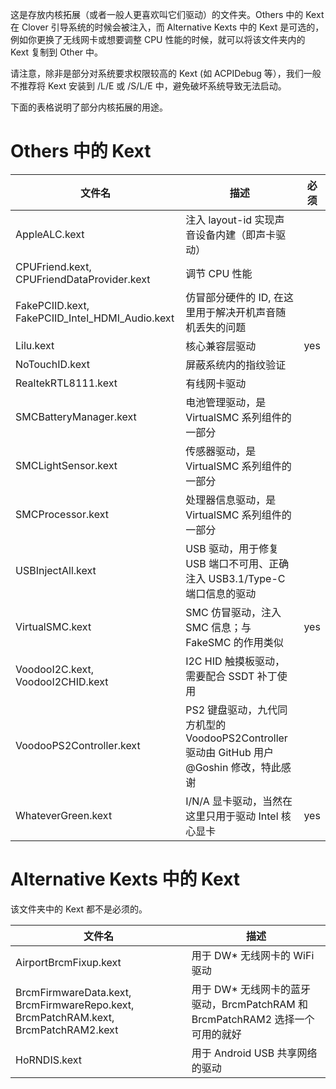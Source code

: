 这是存放内核拓展（或者一般人更喜欢叫它们驱动）的文件夹。Others 中的 Kext 在 Clover 引导系统的时候会被注入，而 Alternative Kexts 中的 Kext 是可选的，例如你更换了无线网卡或想要调整 CPU 性能的时候，就可以将该文件夹内的 Kext 复制到 Other 中。

请注意，除非是部分对系统要求权限较高的 Kext (如 ACPIDebug 等），我们一般不推荐将 Kext 安装到 /L/E 或 /S/L/E 中，避免破坏系统导致无法启动。

下面的表格说明了部分内核拓展的用途。

# Others 中的 Kext

| 文件名 | 描述 | 必须 |
|-------|-----|-----|
| AppleALC.kext | 注入 layout-id 实现声音设备内建（即声卡驱动） | |
| CPUFriend.kext, CPUFriendDataProvider.kext | 调节 CPU 性能 | |
| FakePCIID.kext, FakePCIID_Intel_HDMI_Audio.kext | 仿冒部分硬件的 ID, 在这里用于解决开机声音随机丢失的问题 | |
| Lilu.kext | 核心兼容层驱动 | yes |
| NoTouchID.kext | 屏蔽系统内的指纹验证 | |
| RealtekRTL8111.kext | 有线网卡驱动 |  |
| SMCBatteryManager.kext | 电池管理驱动，是 VirtualSMC 系列组件的一部分 |  |
| SMCLightSensor.kext | 传感器驱动，是 VirtualSMC 系列组件的一部分 | |
| SMCProcessor.kext | 处理器信息驱动，是 VirtualSMC 系列组件的一部分 | |
| USBInjectAll.kext | USB 驱动，用于修复 USB 端口不可用、正确注入 USB3.1/Type-C 端口信息的驱动 | |
| VirtualSMC.kext | SMC 仿冒驱动，注入 SMC 信息；与 FakeSMC 的作用类似 | yes |
| VoodooI2C.kext, VoodooI2CHID.kext | I2C HID 触摸板驱动，需要配合 SSDT 补丁使用 | |
| VoodooPS2Controller.kext | PS2 键盘驱动，九代同方机型的 VoodooPS2Controller 驱动由 GitHub 用户 @Goshin 修改，特此感谢 | |
| WhateverGreen.kext | I/N/A 显卡驱动，当然在这里只用于驱动 Intel 核心显卡 | yes |

# Alternative Kexts 中的 Kext

该文件夹中的 Kext 都不是必须的。

| 文件名 | 描述 |
|-------|-----|
| AirportBrcmFixup.kext | 用于 DW* 无线网卡的 WiFi 驱动 |
| BrcmFirmwareData.kext, BrcmFirmwareRepo.kext, BrcmPatchRAM.kext, BrcmPatchRAM2.kext | 用于 DW* 无线网卡的蓝牙驱动，BrcmPatchRAM 和 BrcmPatchRAM2 选择一个可用的就好 |
| HoRNDIS.kext | 用于 Android USB 共享网络的驱动 |
